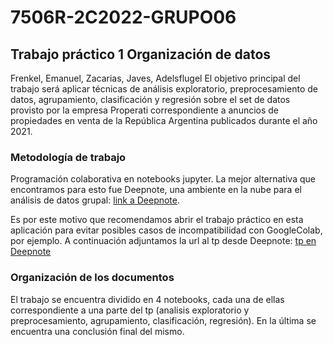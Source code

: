 # 7506R-2C2022-GRUPO06
## Trabajo práctico 1 Organización de datos 
Frenkel, Emanuel, Zacarias, Javes, Adelsflugel
El objetivo principal del trabajo será aplicar técnicas de análisis exploratorio, preprocesamiento
de datos, agrupamiento, clasificación y regresión sobre el set de datos provisto por la empresa Properati correspondiente a
anuncios de propiedades en venta de la República Argentina publicados durante el año 2021.
### Metodología de trabajo
Programación colaborativa en notebooks jupyter. La mejor alternativa que encontramos para esto fue Deepnote, una ambiente en la nube para el análisis de datos grupal:
[link a Deepnote](https://deepnote.com/home).

Es por este motivo que recomendamos abrir el trabajo práctico en esta aplicación para evitar posibles casos de incompatibilidad con GoogleColab, por ejemplo. A continuación adjuntamos la url al tp desde Deepnote: [tp en Deepnote](https://deepnote.com/workspace/orga-de-datos-a1ca-7f916866-654b-4dff-a420-edb2828ad6cc/project/orga-fcb02109-3268-4805-81b4-1fba96795907/%2F7506R-2C2022-GRUPO06%2F7506R_TP1_GRUPO06_ENTREGA_N1.ipynb)

### Organización de los documentos
El trabajo se encuentra dividido en 4 notebooks, cada una de ellas correspondiente a una parte del tp (analisis exploratorio y preprocesamiento, agrupamiento, clasificación, regresión). En la última se encuentra una conclusión final del mismo.
